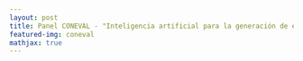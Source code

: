 ```yaml
---
layout: post
title: Panel CONEVAL - "Inteligencia artificial para la generación de evidencia de política pública: innovación responsable y desafíos éticos" (AI for the generation of public policy evidence: responsible innovation and ethical challenges)
featured-img: coneval
mathjax: true
---
```







<!-- {% include youtube.html id="PgkKJX2o9zc" %}   -->
